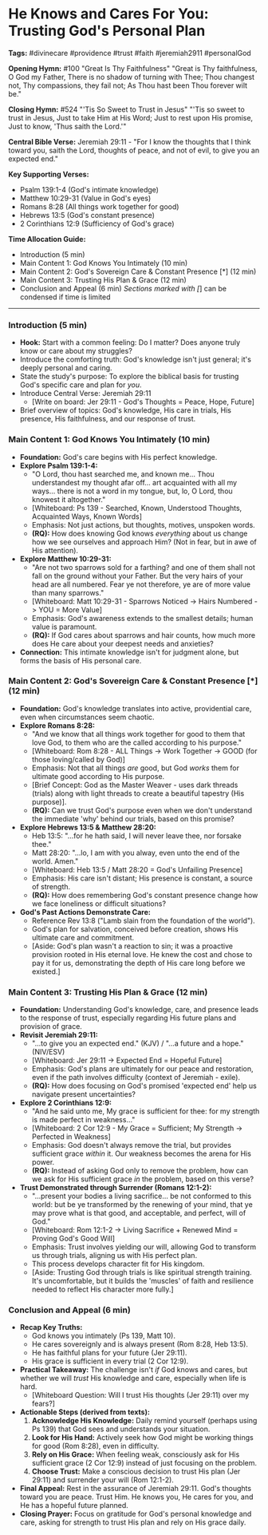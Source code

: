 # He Knows and Cares For You: Trusting God's Personal Plan

**Tags:** #divinecare #providence #trust #faith #jeremiah2911 #personalGod

**Opening Hymn:** #100 "Great Is Thy Faithfulness"
"Great is Thy faithfulness, O God my Father, There is no shadow of turning with Thee; Thou changest not, Thy compassions, they fail not; As Thou hast been Thou forever wilt be."

**Closing Hymn:** #524 "'Tis So Sweet to Trust in Jesus"
"'Tis so sweet to trust in Jesus, Just to take Him at His Word; Just to rest upon His promise, Just to know, 'Thus saith the Lord.'"

**Central Bible Verse:** Jeremiah 29:11 - "For I know the thoughts that I think toward you, saith the Lord, thoughts of peace, and not of evil, to give you an expected end."

**Key Supporting Verses:**
*   Psalm 139:1-4 (God's intimate knowledge)
*   Matthew 10:29-31 (Value in God's eyes)
*   Romans 8:28 (All things work together for good)
*   Hebrews 13:5 (God's constant presence)
*   2 Corinthians 12:9 (Sufficiency of God's grace)

**Time Allocation Guide:**
- Introduction (5 min)
- Main Content 1: God Knows You Intimately (10 min)
- Main Content 2: God's Sovereign Care & Constant Presence [*] (12 min)
- Main Content 3: Trusting His Plan & Grace (12 min)
- Conclusion and Appeal (6 min)
*Sections marked with [*] can be condensed if time is limited

---

### Introduction (5 min)
-   **Hook:** Start with a common feeling: Do I matter? Does anyone truly know or care about my struggles?
-   Introduce the comforting truth: God's knowledge isn't just general; it's deeply personal and caring.
-   State the study's purpose: To explore the biblical basis for trusting God's specific care and plan for *you*.
-   Introduce Central Verse: Jeremiah 29:11
    -   [Write on board: Jer 29:11 - God's Thoughts = Peace, Hope, Future]
-   Brief overview of topics: God's knowledge, His care in trials, His presence, His faithfulness, and our response of trust.

### Main Content 1: God Knows You Intimately (10 min)
-   **Foundation:** God's care begins with His perfect knowledge.
-   **Explore Psalm 139:1-4:**
    -   "O Lord, thou hast searched me, and known me... Thou understandest my thought afar off... art acquainted with all my ways... there is not a word in my tongue, but, lo, O Lord, thou knowest it altogether."
    -   [Whiteboard: Ps 139 - Searched, Known, Understood Thoughts, Acquainted Ways, Known Words]
    -   Emphasis: Not just actions, but thoughts, motives, unspoken words.
    -   **(RQ):** How does knowing God knows *everything* about us change how we see ourselves and approach Him? (Not in fear, but in awe of His attention).
-   **Explore Matthew 10:29-31:**
    -   "Are not two sparrows sold for a farthing? and one of them shall not fall on the ground without your Father. But the very hairs of your head are all numbered. Fear ye not therefore, ye are of more value than many sparrows."
    -   [Whiteboard: Matt 10:29-31 - Sparrows Noticed -> Hairs Numbered -> YOU = More Value]
    -   Emphasis: God's awareness extends to the smallest details; human value is paramount.
    -   **(RQ):** If God cares about sparrows and hair counts, how much more does He care about your deepest needs and anxieties?
-   **Connection:** This intimate knowledge isn't for judgment alone, but forms the basis of His personal care.

### Main Content 2: God's Sovereign Care & Constant Presence [*] (12 min)
-   **Foundation:** God's knowledge translates into active, providential care, even when circumstances seem chaotic.
-   **Explore Romans 8:28:**
    -   "And we know that all things work together for good to them that love God, to them who are the called according to his purpose."
    -   [Whiteboard: Rom 8:28 - ALL Things -> Work Together -> GOOD (for those loving/called by God)]
    -   Emphasis: Not that all things *are* good, but God *works* them for ultimate good according to His purpose.
    -   [Brief Concept: God as the Master Weaver - uses dark threads (trials) along with light threads to create a beautiful tapestry (His purpose)].
    -   **(RQ):** Can we trust God's purpose even when we don't understand the immediate 'why' behind our trials, based on this promise?
-   **Explore Hebrews 13:5 & Matthew 28:20:**
    -   Heb 13:5: "...for he hath said, I will never leave thee, nor forsake thee."
    -   Matt 28:20: "...lo, I am with you alway, even unto the end of the world. Amen."
    -   [Whiteboard: Heb 13:5 / Matt 28:20 = God's Unfailing Presence]
    -   Emphasis: His care isn't distant; His presence is constant, a source of strength.
    -   **(RQ):** How does remembering God's constant presence change how we face loneliness or difficult situations?
-   **God's Past Actions Demonstrate Care:**
    -   Reference Rev 13:8 ("Lamb slain from the foundation of the world").
    -   God's plan for salvation, conceived before creation, shows His ultimate care and commitment.
    -   [Aside: God's plan wasn't a reaction to sin; it was a proactive provision rooted in His eternal love. He knew the cost and chose to pay it for us, demonstrating the depth of His care long before we existed.]

### Main Content 3: Trusting His Plan & Grace (12 min)
-   **Foundation:** Understanding God's knowledge, care, and presence leads to the response of trust, especially regarding His future plans and provision of grace.
-   **Revisit Jeremiah 29:11:**
    -   "...to give you an expected end." (KJV) / "...a future and a hope." (NIV/ESV)
    -   [Whiteboard: Jer 29:11 -> Expected End = Hopeful Future]
    -   Emphasis: God's plans are ultimately for our peace and restoration, even if the path involves difficulty (context of Jeremiah - exile).
    -   **(RQ):** How does focusing on God's promised 'expected end' help us navigate present uncertainties?
-   **Explore 2 Corinthians 12:9:**
    -   "And he said unto me, My grace is sufficient for thee: for my strength is made perfect in weakness..."
    -   [Whiteboard: 2 Cor 12:9 - My Grace = Sufficient; My Strength -> Perfected in Weakness]
    -   Emphasis: God doesn't always remove the trial, but provides sufficient grace *within* it. Our weakness becomes the arena for His power.
    -   **(RQ):** Instead of asking God only to remove the problem, how can we ask for His sufficient grace *in* the problem, based on this verse?
-   **Trust Demonstrated through Surrender (Romans 12:1-2):**
    -   "...present your bodies a living sacrifice... be not conformed to this world: but be ye transformed by the renewing of your mind, that ye may prove what is that good, and acceptable, and perfect, will of God."
    -   [Whiteboard: Rom 12:1-2 -> Living Sacrifice + Renewed Mind = Proving God's Good Will]
    -   Emphasis: Trust involves yielding our will, allowing God to transform us through trials, aligning us with His perfect plan.
    -   This process develops character fit for His kingdom.
    -   [Aside: Trusting God through trials is like spiritual strength training. It's uncomfortable, but it builds the 'muscles' of faith and resilience needed to reflect His character more fully.]

### Conclusion and Appeal (6 min)
-   **Recap Key Truths:**
    -   God knows you intimately (Ps 139, Matt 10).
    -   He cares sovereignly and is always present (Rom 8:28, Heb 13:5).
    -   He has faithful plans for your future (Jer 29:11).
    -   His grace is sufficient in every trial (2 Cor 12:9).
-   **Practical Takeaway:** The challenge isn't *if* God knows and cares, but whether we will *trust* His knowledge and care, especially when life is hard.
    -   [Whiteboard Question: Will I trust His thoughts (Jer 29:11) over my fears?]
-   **Actionable Steps (derived from texts):**
    1.  **Acknowledge His Knowledge:** Daily remind yourself (perhaps using Ps 139) that God sees and understands your situation.
    2.  **Look for His Hand:** Actively seek how God might be working things for good (Rom 8:28), even in difficulty.
    3.  **Rely on His Grace:** When feeling weak, consciously ask for His sufficient grace (2 Cor 12:9) instead of just focusing on the problem.
    4.  **Choose Trust:** Make a conscious decision to trust His plan (Jer 29:11) and surrender your will (Rom 12:1-2).
-   **Final Appeal:** Rest in the assurance of Jeremiah 29:11. God's thoughts toward you are peace. Trust Him. He knows you, He cares for you, and He has a hopeful future planned.
-   **Closing Prayer:** Focus on gratitude for God's personal knowledge and care, asking for strength to trust His plan and rely on His grace daily.